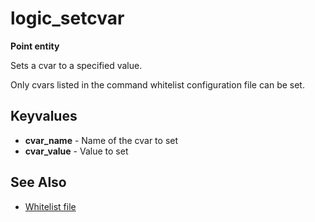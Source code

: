 # logic_setcvar

**Point entity**

Sets a cvar to a specified value.

Only cvars listed in the command whitelist configuration file can be set.

## Keyvalues

* **cvar_name** - Name of the cvar to set
* **cvar_value** - Value to set

## See Also

* [Whitelist file](../../features/game-configuration-system.md#whitelist-file)
